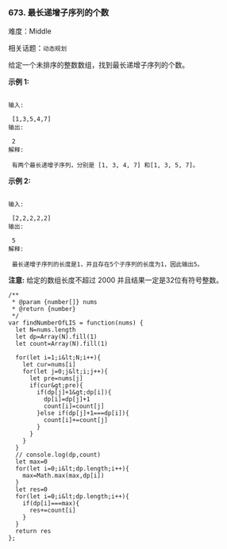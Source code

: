 ### 673. 最长递增子序列的个数

难度：Middle

相关话题：`动态规划`

给定一个未排序的整数数组，找到最长递增子序列的个数。



 **示例 1:** 





```

输入:

 [1,3,5,4,7]
输出:

 2
解释:

 有两个最长递增子序列，分别是 [1, 3, 4, 7] 和[1, 3, 5, 7]。

```

 **示例 2:** 





```

输入:

 [2,2,2,2,2]
输出:

 5
解释:

 最长递增子序列的长度是1，并且存在5个子序列的长度为1，因此输出5。

```

 **注意:** 给定的数组长度不超过 2000 并且结果一定是32位有符号整数。




```
/**
 * @param {number[]} nums
 * @return {number}
 */
var findNumberOfLIS = function(nums) {
  let N=nums.length
  let dp=Array(N).fill(1)
  let count=Array(N).fill(1)
  
  for(let i=1;i&lt;N;i++){
    let cur=nums[i]
    for(let j=0;j&lt;i;j++){
      let pre=nums[j]
      if(cur&gt;pre){
        if(dp[j]+1&gt;dp[i]){
          dp[i]=dp[j]+1
          count[i]=count[j]
        }else if(dp[j]+1===dp[i]){
          count[i]+=count[j]
        }
      }
    }
  }
  // console.log(dp,count)
  let max=0
  for(let i=0;i&lt;dp.length;i++){
    max=Math.max(max,dp[i])
  }
  let res=0
  for(let i=0;i&lt;dp.length;i++){
    if(dp[i]===max){
      res+=count[i]
    }
  }
  return res
};



```
